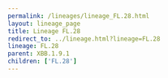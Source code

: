 ```yaml
---
permalink: /lineages/lineage_FL.28.html
layout: lineage_page
title: Lineage FL.28
redirect_to: ../lineage.html?lineage=FL.28
lineage: FL.28
parent: XBB.1.9.1
children: ['FL.28']
---
```

